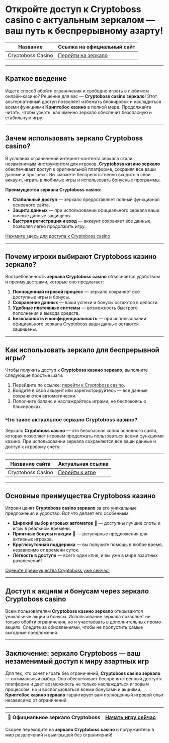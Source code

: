 # Откройте доступ к Cryptoboss casino с актуальным зеркалом — ваш путь к беспрерывному азарту!

| Название           | Ссылка на официальный сайт                        |
|--------------------|--------------------------------------------------|
| Cryptoboss Casino  | [Перейти на зеркало](https://cryptobossc.online/d847bcfa9) |

---

## Краткое введение

Ищете способ обойти ограничения и свободно играть в любимом онлайн-казино? Решение для вас — **Cryptoboss casino зеркало**! Этот альтернативный доступ позволяет избежать блокировок и насладиться всеми функциями **Криптобос казино** в полной мере. Продолжайте читать, чтобы узнать, как именно зеркало обеспечит безопасную и стабильную игру.

---

## Зачем использовать зеркало Cryptoboss casino?

В условиях ограничений интернет-контента зеркала стали незаменимым инструментом для игроков. **Cryptoboss казино зеркало** обеспечивает доступ к оригинальной платформе, сохраняя все ваши данные и прогресс. Вы сможете беспрепятственно входить в свой аккаунт, играть в любимые игры и использовать бонусные программы.

**Преимущества зеркала Cryptoboss casino:**

- **Стабильный доступ** — зеркало предоставляет полный функционал основного сайта.
- **Защита данных** — при использовании официального зеркала ваши личные данные защищены.
- **Быстрая регистрация и вход** — аккаунт сохраняет все данные, позволяя легко продолжить игру.

[Нажмите здесь для доступа к Cryptoboss casino](https://cryptobossc.online/d847bcfa9)

---

## Почему игроки выбирают Cryptoboss казино зеркало?

Востребованность **зеркала Cryptoboss casino** объясняется удобством и преимуществами, которые оно предлагает:

1. **Полноценный игровой процесс** — зеркало сохраняет все доступные игры и бонусы.
2. **Сохранение данных** — ваши успехи и бонусы остаются в целости.
3. **Удобные платежные системы** — возможность быстрого пополнения и вывода средств.
4. **Безопасность и конфиденциальность** — при использовании официального зеркала Cryptoboss ваши данные остаются защищены.

---

## Как использовать зеркало для беспрерывной игры?

Чтобы получить доступ к **Cryptoboss казино зеркало**, выполните следующие простые шаги:

1. Перейдите по ссылке: [перейти к Cryptoboss casino](https://cryptobossc.online/d847bcfa9).
2. Войдите в свой аккаунт или зарегистрируйтесь — все данные сохраняются автоматически.
3. Пополните баланс и наслаждайтесь играми, не беспокоясь о блокировках.

### Что такое актуальное зеркало Cryptoboss казино?

Зеркало **Cryptoboss casino** — это безопасная копия основного сайта, которая позволяет игрокам продолжать пользоваться всеми функциями казино. При использовании зеркала сохраняются все ваши данные и доступ к игровому счету.

---

| Название сайта     | Актуальная ссылка                                  |
|--------------------|----------------------------------------------------|
| Cryptoboss Casino  | [Перейти к игре](https://cryptobossc.online/d847bcfa9) |

---

## Основные преимущества Cryptoboss казино

Игроки ценят **Cryptoboss casino зеркало** за его уникальные предложения и удобство. Вот что делает его особенным:

- **Широкий выбор игровых автоматов** 🎰 — доступны лучшие слоты и игры в реальном времени.
- **Приятные бонусы и акции** 🎁 — регулярные предложения для активных игроков.
- **Круглосуточная поддержка** — вы получите помощь в любое время, независимо от времени суток.
- **Лёгкость в доступе** — всего один клик, и вы уже в мире азартных развлечений!

[Оцените преимущества Cryptoboss уже сейчас!](https://cryptobossc.online/d847bcfa9)

---

## Доступ к акциям и бонусам через зеркало Cryptoboss casino

Всем пользователям **Cryptoboss казино зеркало** открываются уникальные акции и бонусы. Использование зеркала позволяет не только обойти ограничения, но и участвовать в дополнительных промо-акциях. Следите за обновлениями, чтобы не пропустить самые выгодные предложения.

---

## Заключение: зеркало Cryptoboss — ваш незаменимый доступ к миру азартных игр

Для тех, кто хочет играть без ограничений, **Cryptoboss casino зеркало** — оптимальный выбор. Оно обеспечивает беспрепятственный доступ к платформе и дает возможность не только наслаждаться игровым процессом, но и воспользоваться всеми бонусами и акциями. **Криптобос казино зеркало** гарантирует вам полноценный игровой опыт независимо от ограничений.

---

| 🔸 Официальное зеркало Cryptoboss | [Начать игру сейчас](https://cryptobossc.online/d847bcfa9) |
|-----------------------------------|----------------------------------------------------------|

Скорее переходите на **зеркало Cryptoboss casino** и погружайтесь в мир развлечений и выигрышей без ограничений!
